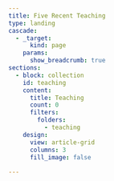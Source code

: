 ```yaml
---
title: Five Recent Teaching
type: landing
cascade:
  - _target:
      kind: page
    params:
      show_breadcrumb: true
sections:
  - block: collection
    id: teaching
    content:
      title: Teaching
      count: 0
      filters:
        folders:
          - teaching
    design:
      view: article-grid
      columns: 3
      fill_image: false
  
---
```

